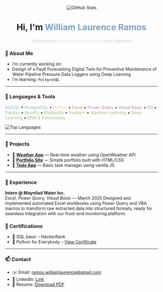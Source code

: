 <div align="center">
  <!-- GitHub Stats -->
  <img src="https://github-readme-stats.vercel.app/api?username=yam-ghub&show_icons=true&theme=radical" alt="GitHub Stats" />

</div>

<h1 align="center"> Hi, I'm <span style="color:#81A1C1;">William Laurence Ramos</span></h1>

<p align="center" style="color:#D8DEE9;">
  <strong>Data Analyst</strong> aspiring to become a <strong>Data Engineer</strong>
</p>


### 🧠 About Me

-  I’m currently working on:
  - Design of a Fault Forecasting Digital Twin for Preventive Maintenance of Water Pipeline Pressure Data Loggers using Deep Learning
-  I’m learning: `PostgreSQL`

---

### 🔧 Languages & Tools
<span style="color:#88C0D0">MySQL</span> • <span style="color:#8FBCBB">PostgreSQL</span> • <span style="color:#EBCB8B">Python</span> • <span style="color:#D08770">Excel</span> • <span style="color:#B48EAD">Power Query</span> • <span style="color:#B48EAD">Visual Basic</span> • <span style="color:#B48EAD">Git</span> • <span style="color:#A3BE8C">Pandas</span> • <span style="color:#A3BE8C">NumPy</span> • <span style="color:#A3BE8C">Matplotlib</span> • <span style="color:#A3BE8C">Seaborn</span> • <span style="color:#A3BE8C">Machine Learning</span> • <span style="color:#A3BE8C">Deep Learning</span> • <span style="color:#A3BE8C">RNN & Forecasting</span>
  <!-- Top Languages -->
  <img src="https://github-readme-stats.vercel.app/api/top-langs/?username=yam-ghub&layout=compact&theme=radical" alt="Top Languages" />

---

### 📁 Projects

- 🔹 [**Weather App**](https://github.com/yourusername/weather-app) — Real-time weather using OpenWeather API
- 🔹 [**Portfolio Site**](https://github.com/yourusername/portfolio) — Simple portfolio built with HTML/CSS
- 🔹 [**Todo App**](https://github.com/yourusername/todo-app) — Basic task manager using vanilla JS

---

### 🧳 Experience

**Intern @ Maynilad Water Inc.**  
*Excel, Power Query, Visual Basic* — March 2025
Designed and implemented automated Excel workbooks using Power Query and VBA macros to transform raw extracted data into structured formats, ready for seamless integration with our front-end monitoring platform.


### 📜 Certifications

- 🥇 SQL basic – HackerRank
- 🐍 Python for Everybody – [View Certificate](https://example.com/python)

---

### 📫 Contact

- ✉️ Email: ramos.williamlaurence@gmail.com 
- 💼 LinkedIn: [Link](https://www.linkedin.com/in/yamramos/)
- 📄 Resume: [Download PDF](https://drive.google.com/file/d/1j1d05B0B-pR4-hYUExb9yLLRaNoJCE4O/view?usp=sharing)

